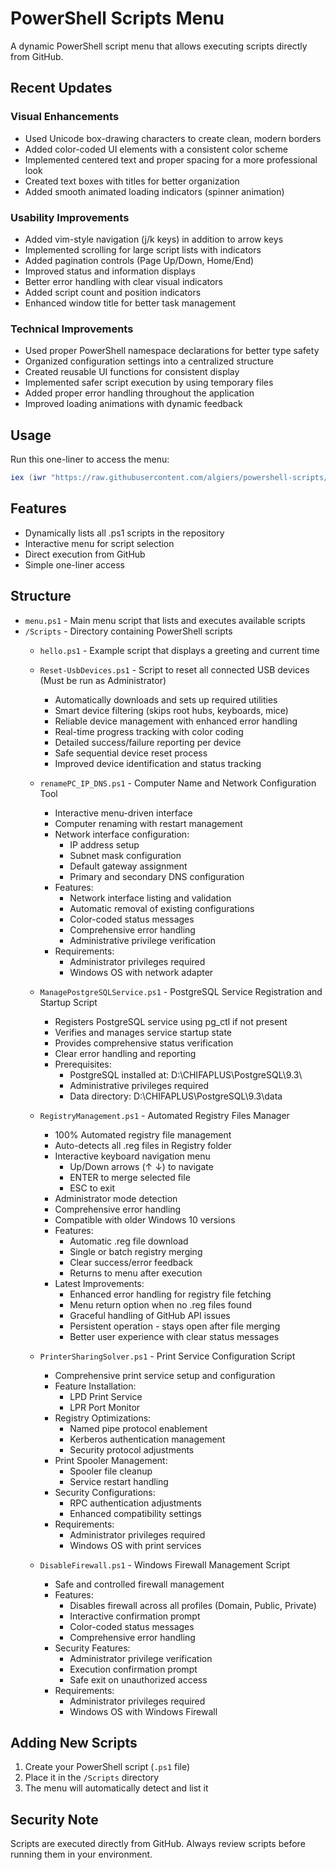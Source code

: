 # PowerShell Scripts Menu

A dynamic PowerShell script menu that allows executing scripts directly from GitHub.

## Recent Updates

### Visual Enhancements

- Used Unicode box-drawing characters to create clean, modern borders
- Added color-coded UI elements with a consistent color scheme
- Implemented centered text and proper spacing for a more professional look
- Created text boxes with titles for better organization
- Added smooth animated loading indicators (spinner animation)

### Usability Improvements

- Added vim-style navigation (j/k keys) in addition to arrow keys
- Implemented scrolling for large script lists with indicators
- Added pagination controls (Page Up/Down, Home/End)
- Improved status and information displays
- Better error handling with clear visual indicators
- Added script count and position indicators
- Enhanced window title for better task management

### Technical Improvements

- Used proper PowerShell namespace declarations for better type safety
- Organized configuration settings into a centralized structure
- Created reusable UI functions for consistent display
- Implemented safer script execution by using temporary files
- Added proper error handling throughout the application
- Improved loading animations with dynamic feedback

## Usage

Run this one-liner to access the menu:

```powershell
iex (iwr "https://raw.githubusercontent.com/algiers/powershell-scripts/master/menu.ps1").Content
```

## Features

- Dynamically lists all .ps1 scripts in the repository
- Interactive menu for script selection
- Direct execution from GitHub
- Simple one-liner access

## Structure

- `menu.ps1` - Main menu script that lists and executes available scripts
- `/Scripts` - Directory containing PowerShell scripts
  - `hello.ps1` - Example script that displays a greeting and current time
  - `Reset-UsbDevices.ps1` - Script to reset all connected USB devices (Must be run as Administrator)
    - Automatically downloads and sets up required utilities
    - Smart device filtering (skips root hubs, keyboards, mice)
    - Reliable device management with enhanced error handling
    - Real-time progress tracking with color coding
    - Detailed success/failure reporting per device
    - Safe sequential device reset process
    - Improved device identification and status tracking
  - `renamePC_IP_DNS.ps1` - Computer Name and Network Configuration Tool
    - Interactive menu-driven interface
    - Computer renaming with restart management
    - Network interface configuration:
      - IP address setup
      - Subnet mask configuration
      - Default gateway assignment
      - Primary and secondary DNS configuration
    - Features:
      - Network interface listing and validation
      - Automatic removal of existing configurations
      - Color-coded status messages
      - Comprehensive error handling
      - Administrative privilege verification
    - Requirements:
      - Administrator privileges required
      - Windows OS with network adapter
  - `ManagePostgreSQLService.ps1` - PostgreSQL Service Registration and Startup Script
    - Registers PostgreSQL service using pg_ctl if not present
    - Verifies and manages service startup state
    - Provides comprehensive status verification
    - Clear error handling and reporting
    - Prerequisites:
      - PostgreSQL installed at: D:\CHIFAPLUS\PostgreSQL\9.3\
      - Administrative privileges required
      - Data directory: D:\CHIFAPLUS\PostgreSQL\9.3\data
  - `RegistryManagement.ps1` - Automated Registry Files Manager
    - 100% Automated registry file management
    - Auto-detects all .reg files in Registry folder
    - Interactive keyboard navigation menu
      - Up/Down arrows (↑ ↓) to navigate
      - ENTER to merge selected file
      - ESC to exit
    - Administrator mode detection
    - Comprehensive error handling
    - Compatible with older Windows 10 versions
    - Features:
      - Automatic .reg file download
      - Single or batch registry merging
      - Clear success/error feedback
      - Returns to menu after execution
    - Latest Improvements:
      - Enhanced error handling for registry file fetching
      - Menu return option when no .reg files found
      - Graceful handling of GitHub API issues
      - Persistent operation - stays open after file merging
      - Better user experience with clear status messages
  - `PrinterSharingSolver.ps1` - Print Service Configuration Script
    - Comprehensive print service setup and configuration
    - Feature Installation:
      - LPD Print Service
      - LPR Port Monitor
    - Registry Optimizations:
      - Named pipe protocol enablement
      - Kerberos authentication management
      - Security protocol adjustments
    - Print Spooler Management:
      - Spooler file cleanup
      - Service restart handling
    - Security Configurations:
      - RPC authentication adjustments
      - Enhanced compatibility settings
    - Requirements:
      - Administrator privileges required
      - Windows OS with print services

  - `DisableFirewall.ps1` - Windows Firewall Management Script
    - Safe and controlled firewall management
    - Features:
      - Disables firewall across all profiles (Domain, Public, Private)
      - Interactive confirmation prompt
      - Color-coded status messages
      - Comprehensive error handling
    - Security Features:
      - Administrator privilege verification
      - Execution confirmation prompt
      - Safe exit on unauthorized access
    - Requirements:
      - Administrator privileges required
      - Windows OS with Windows Firewall

## Adding New Scripts

1. Create your PowerShell script (`.ps1` file)
2. Place it in the `/Scripts` directory
3. The menu will automatically detect and list it

## Security Note

Scripts are executed directly from GitHub. Always review scripts before running them in your environment.
